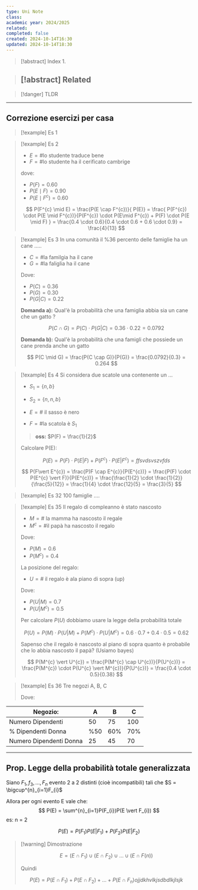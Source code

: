 ```yaml
---
type: Uni Note
class: 
academic year: 2024/2025
related: 
completed: false
created: 2024-10-14T16:30
updated: 2024-10-14T18:30
---
```

>[!abstract] Index
>1. 

>[!abstract] Related
>- 

>[!danger] TLDR

---

## Correzione esercizi per casa

>[!example] Es 1

>[!example] Es 2
>- $E =\# \text{lo studente traduce bene}$
>- $F = \# \text{lo studente ha il cerificato cambrige}$
>
>dove: 
>- $P(F) = 0.60$  
>- $P(E \mid F) = 0.90$
>- $P(E\mid F^{c}) = 0.60$
>
>$$
>P(F^{c} \mid E) = \frac{P(E \cap  F^{c})}{ P(E)} = \frac{ P(F^{c}) \cdot P(E \mid F^{c})}{P(F^{c}) \cdot P(E\mid F^{c}) + P(F) \cdot P(E \mid F) } = \frac{0.4 \cdot  0.6}{0.4 \cdot  0.6 +  0.6 \cdot 0.9} = \frac{4}{13}
>$$

>[!example] Es 3
>In una comunità il %36 percento delle famiglie ha un cane .....
>
>- $C = \# \text{la familgia ha il cane}$
>- $G = \# \text{la faliglia ha il cane}$
>  
>  Dove:
>  - $P(C) = 0.36$
>  - $P(G) = 0.30$
>  - $P(G \vert C) = 0.22$
>    
>  **Domanda a):** Qual'è la probabilità che una famiglia abbia sia un cane che un gatto ?
>
>$$
>P(C \cap  G) = P(C)\cdot  P(G \vert C) = 0.36 \cdot  0.22 = 0.0792
>$$
>
>  **Domanda b):** Qual'è la probabilità che una famigli che possiede un cane prenda anche un gatto
>  
>$$
>P(C \mid G) = \frac{P(C \cap G)}{P(G)} = \frac{0.0792}{0.3} = 0.264
>$$

>[!example] Es 4
>Si considera due scatole una contenente un ...
>
>- $S_{1} = \{ n,b \}$
>- $S_{2} = \{ n,n,b \}$
>
>- $E = \# \text{ il sasso è nero}$
>- $F =\# \text{la scatola è }S_{1}$
>
>>**oss:** $P(F) = \frac{1}{2}$
>
>Calcolare P(E):
>
>$$
>P(E) = P(F) \cdot  P(E \vert F) + P(F^{c}) \cdot  P(E \vert F^{c}) = ffsvdsvszvfds
>$$
>
>$$
>P(F\vert E^{c}) = \frac{P)F \cap  E^{c}}{P(E^{c})} = \frac{P(F) \cdot P(E^{c} \vert F)}{P(E^{c})} = \frac{\frac{1}{2} \cdot  \frac{1}{2}}{\frac{5}{12}} = \frac{1}{4} \cdot \frac{12}{5} = \frac{3}{5}
>$$

>[!example] Es 32
>100 famiglie ....

>[!example] Es 35
>Il regalo di compleanno è stato nascosto
>- $M = \# \text{ la mamma ha nascosto il regale}$
>- $M^{c} = \# \text{il papà ha nascosto il regalo}$
>
>Dove:
>- $P(M) = 0.6$
>- $P(M^{c}) = 0.4$
>
>La posizione del regalo:
>- $U = \# \text{ il regalo è ala piano di sopra (up)}$ 
>
>Dove:
>- $P(U \vert M) = 0.7$ 
>- $P(U\vert M^{c}) = 0.5$
>  
>  Per calcolare $P(U)$ dobbiamo usare la legge della probabilità totale
>  
>$$
>P(U) = P(M) \cdot  P(U\vert M) + P(M^{c}) \cdot  P(U \vert M^{c}) = 0.6 \cdot  0.7 + 0.4 \cdot  0.5 = 0.62
>$$
>
>Sapenso che il regalo è nascosto al piano di sopra quanto è probabile che lo abbia nascosto il papà? (Usiamo bayes)
>
>$$
>P(M^{c} \vert U^{c}) = \frac{P(M^{c} \cap  U^{c})}{P(U^{c})} = \frac{P(M^{c}) \cdot  P(U^{c} \vert M^{c})}{P(U^{c})} = \frac{0.4 \cdot  0.5}{0.38}
>$$

>[!example] Es 36
>Tre negozi A, B, C
>
>Dove:
>

| Negozio:                | A   | B   | C   |
| ----------------------- | --- | --- | --- |
| Numero Dipendenti       | 50  | 75  | 100 |
| % Dipendenti Donna      | %50 | 60% | 70% |
| Numero Dipendenti Donna | 25  | 45  | 70  |

---
## Prop. Legge della probabilità totale generalizzata

Siano $F_{1}, f_{3}, \dots , F_{n}$ evento 2 a 2 distinti (cioè incompatibili) tali che $S = \bigcup^{n}_{i=1}F_{i}$

Allora per ogni evento E vale che:
$$
P(E) = \sum^{n}_{i=1}P(F_{i})P(E \vert F_{i})
$$
es: n = 2

$$
P(E) = P(F_{1})P(E \vert F_{1}) + P(F_{2}) P(E \vert F_{2})
$$
>[!warning] Dimostrazione
>
>$$
>E = (E \cap  F_{1}) \cup (E \cap F_{2}) \cup \dots \cup (E\cap F(n))
>$$
>
>Quindi
>
>$$
>P(E) = P(E \cap F_{1}) + P(E\cap F_{2}) + \dots + P(E\cap F_{n}) ojjdkhvlkjsdbdlkjlsjk
>$$